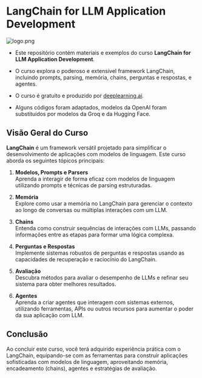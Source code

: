 # LangChain for LLM Application Development

![logo.png](https://aihubtest-bucket.s3.eu-north-1.amazonaws.com/public/storage/images/6066/https---cdn.evbuc.com-images-125559383-317212851579-1-original.20210208-232017.png)

- Este repositório contém materiais e exemplos do curso **LangChain for LLM Application Development**.

- O curso explora o poderoso e extensível framework LangChain, incluindo prompts, parsing, memória, chains, perguntas e respostas, e agentes.

- O curso é gratuito e produzido por [deeplearning.ai](https://learn.deeplearning.ai/courses/langchain/lesson/1/introduction).

- Alguns códigos foram adaptados, modelos da OpenAI foram substituídos por modelos da Groq e da Hugging Face.

## Visão Geral do Curso

**LangChain** é um framework versátil projetado para simplificar o desenvolvimento de aplicações com modelos de linguagem. Este curso aborda os seguintes tópicos principais:

1. **Modelos, Prompts e Parsers**  
   Aprenda a interagir de forma eficaz com modelos de linguagem utilizando prompts e técnicas de parsing estruturadas.
   
2. **Memória**  
   Explore como usar a memória no LangChain para gerenciar o contexto ao longo de conversas ou múltiplas interações com um LLM.
   
3. **Chains**  
   Entenda como construir sequências de interações com LLMs, passando informações entre as etapas para formar uma lógica complexa.
   
4. **Perguntas e Respostas**  
   Implemente sistemas robustos de perguntas e respostas usando as capacidades de recuperação e raciocínio do LangChain.
   
5. **Avaliação**  
   Descubra métodos para avaliar o desempenho de LLMs e refinar seu sistema para obter melhores resultados.
   
6. **Agentes**  
   Aprenda a criar agentes que interagem com sistemas externos, utilizando ferramentas, APIs ou outros recursos para aumentar o poder da sua aplicação com LLM.

## Conclusão

Ao concluir este curso, você terá adquirido experiência prática com o LangChain, equipando-se com as ferramentas para construir aplicações sofisticadas com modelos de linguagem, aproveitando memória, encadeamento (chains), agentes e estratégias de avaliação.



